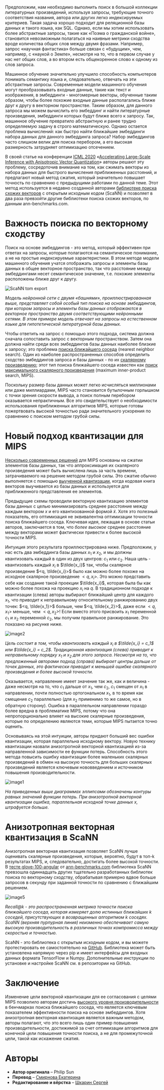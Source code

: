 Предположим, нам необходимо выполнить поиск в большой коллекции литературных произведений, используя запросы, требующие точного соответствия названия, автора или других легко индексируемых критериев. Такая задача хорошо подходит для реляционной базы данных и такого языка, как SQL. Однако, если мы хотим использовать более абстрактные запросы, такие как «Поэма о гражданской войне», становится невозможным полагаться на наивные метрики сходства вроде количества общих слов между двумя фразами. Например, запрос «научная фантастика» больше связан с «будущим», чем, например, с «наукой о Земле», несмотря на то, что в первом случае у нас нет общих слов, а во втором есть общекоренное слово к одному из слов запроса.

Машинное обучение значительно улучшило способность компьютеров понимать семантику языка и, следовательно, отвечать на эти абстрактные запросы. Современные модели машинного обучения могут преобразовывать входные данные, такие как текст и изображения, в эмбеддинги - многомерные векторы, обученные таким образом, чтобы более похожие входные данные располагались ближе друг к другу в векторном пространстве. Таким образом, для данного запроса мы можем вычислить его эмбеддинг и найти литературные произведения, эмбеддинги которых будут ближе всего к запросу. Так, машинное обучение превратило абстрактную и ранее трудно определяемую задачу в строго математическую. Однако остается проблема вычислений: как быстро найти ближайшие эмбеддинги набора данных для данного эмбеддинга запроса? Набор эмбеддингов часто слишком велик для поиска перебором, а его высокая размерность затрудняет оптимизацию отсечением.

В своей статье на конференции [ICML 2020](https://icml.cc/Conferences/2020) «[Accelerating Large-Scale Inference with Anisotropic Vector Quantization](https://arxiv.org/abs/1908.10396)» авторы решают эту проблему, сосредоточив внимание на том, как сжимать векторы из набора данных для быстрого вычисления приближенных расстояний, и предлагают новый метод сжатия, который значительно повышает точность по сравнению с предыдущими работами по данной теме. Этот метод используется в недавно созданной авторами [библиотеке поиска схожих векторов](https://github.com/google-research/google-research/tree/master/scann) с открытым исходным кодом (ScaNN) и позволяет в два раза превзойти другие библиотеки поиска схожих векторов, по данным ann-benchmarks.com.

# Важность поиска по векторному сходству

Поиск на основе эмбеддингов - это метод, который эффективен при ответах на запросы, которые полагаются на семантическое понимание, а не на простые индексируемые характеристики. В этом методе модели машинного обучения учатся отображать запросы и элементы базы данных в общее векторное пространство, так что расстояние между эмбеддингами несет семантическое значение, т.е. похожие элементы расположены ближе друг к другу.

![ScaNN tom export](https://habrastorage.org/webt/d2/a2/ai/d2a2ais-qhfq3aq-ibv6wg5vfos.gif)

*Модель нейронной сети с двумя «башнями», проиллюстрированная выше, представляет собой особый тип поиска на основе эмбеддингов, при котором запросы и элементы базы данных отображаются в векторное пространство двумя соответствующими нейронными сетями. В этом примере модель отвечает на запросы на естественном языке для гипотетической литературной базы данных.*

Чтобы ответить на запрос с помощью этого подхода, система должна сначала сопоставить запрос с векторным пространством. Затем она должна найти среди всех эмбеддингов базы данных наиболее близкие к запросу; это проблема [поиска ближайшего соседа](https://en.wikipedia.org/wiki/Nearest_neighbor_search) (nearest neighbor search). Один из наиболее распространенных способов определить сходство эмбеддингов запроса и базы данных - по их [скалярному произведению](https://en.wikipedia.org/wiki/Dot_product); этот тип поиска ближайшего соседа известен как [поиск максимального скалярного произведения](https://papers.nips.cc/paper/5329-asymmetric-lsh-alsh-for-sublinear-time-maximum-inner-product-search-mips.pdf) (maximum inner-product search, MIPS).

Поскольку размер базы данных может легко исчисляться миллионами или даже миллиардами, MIPS часто становится бутылочным горлышком с точки зрения скорости вывода, а поиск полным перебором оказывается непрактичным. Все это свидетельствует о необходимости использования приближенных алгоритмов MIPS, которые готовы пожертвовать высокой точностью ради значительного ускорения по сравнению с поиском методом грубой силы.

# Новый подход квантизации для MIPS

[Несколько современных решений](https://github.com/erikbern/ann-benchmarks#evaluated) для MIPS основаны на сжатии элементов базы данных, так что аппроксимация их скалярного произведения может быть вычислена лишь за часть времени, затрачиваемого на решение методом грубой силы. Это сжатие обычно выполняется с помощью [выученной квантизации](https://en.wikipedia.org/wiki/Vector_quantization), когда кодовая книга векторов выучивается из базы данных и используется для приближенного представления ее элементов.

Предыдущие схемы проводили векторную квантизацию элементов базы данных с целью минимизировать среднее расстояние между каждым вектором $x$ и его квантизованной формой $\tilde{x}$. Хотя это полезный показатель, его оптимизация не эквивалентна оптимизации точности поиска ближайшего соседа. Ключевая идея, лежащая в основе статьи авторов, заключается в том, что *более высокое* среднее расстояние между векторами может фактически привести к более высокой точности MIPS.

Интуиция этого результата проиллюстрирована ниже. Предположим, у нас есть два эмбеддинга базы данных $x_1$ и $x_2$, и мы должны квантизовать каждый в один из двух центров: $с_1$ или $с_2$. Наша цель - квантизовать каждый $x_i$ в $\tilde{x_i}$ так, чтобы скалярное произведение $<q, \tilde{x_i}>$ было как можно более похоже на исходное скалярное произведение $<q, x_i>$. Это можно представить себе как создание такой проекции $\tilde{x_i}$, которая была бы как можно более похожа на проекцию $x_i$ на $q$. В традиционном подходе к квантизации (слева) авторы выбирают ближайший центр для каждого $x_1$, что приводит к неправильному относительному ранжированию двух точек: $<q, \tilde{x_1}>$ больше, чем $<q, \tilde{x_2}>$, даже если $<q, x_1>$ меньше, чем $<q, x_2>$! Если вместо этого присвоить $x_1$ переменной $c_1$ и $x_2$ переменной $c_2$, мы получим правильное ранжирование. Это показано на рисунке ниже.

![image2](https://habrastorage.org/webt/q-/8n/50/q-8n506nspluoxkrv-amrxmfe3w.png)

*Цель состоит в том, чтобы квантизовать каждый $x_i$ в $\tilde{x_i} = c_1$ или $\tilde{x_i} = c_2$. Традиционная квантизация (слева) приводит к неправильному порядку $x_1$ и $x_2$ для этого запроса. Несмотря на то, что предложенный авторами подход (справа) выбирает центры дальше от точек данных, это фактически приводит к меньшей ошибке скалярного произведения и более высокой точности.*

Оказывается, направление имеет значение так же, как и величина - даже несмотря на то, что $c_1$ дальше от $x_1$, чем $c_2$, $c_1$ смещен от $x_1$ в направлении, почти полностью ортогональном $x_1$, в то время как смещение $c_2$ параллельно (для $x_2$ применимо то же самое, но в обратную сторону). Ошибка в параллельном направлении гораздо более вредна в проблематике MIPS, потому что она непропорционально влияет на высокие скалярные произведения, которые по определению являются теми, которые MIPS пытается точно оценить.

Основываясь на этой интуиции, авторы придают больший вес ошибки квантизации, которая параллельна исходному вектору. Новую технику квантизации назвали анизотропной векторной квантизацией из-за направленной зависимости ее функции потерь. Способность этого метода повысить ошибку квантизации более маленьких скалярных произведений в обмен на высокую точность для больших скалярных произведений является ключевым нововведением и источником повышения производительности.

![image1](https://habrastorage.org/webt/qz/ku/hb/qzkuhb8tgshdlffo-d-lpt2brku.png)

*На приведенных выше диаграммах эллипсами обозначены контуры равных значений функции потерь. При анизотропной векторной квантизации ошибка, параллельная исходной точке данных $x$, штрафуется больше.*

# Анизотропная векторная квантизация в ScaNN

Анизотропная векторная квантизация позволяет ScaNN лучше оценивать скалярные произведения, которые, вероятно, будут в топ-k результатах MIPS, и, следовательно, достигать более высокой точности. В [тесте glove-100-angular](http://ann-benchmarks.com/glove-100-angular_10_angular.html) от [ann-benchmarks.com](http://ann-benchmarks.com/) библиотека ScaNN превзошла одиннадцать других тщательно разработанных библиотек поиска по векторному сходству, обрабатывая примерно вдвое больше запросов в секунду при заданной точности по сравнению с ближайшим решением.

![image5](https://habrastorage.org/webt/kx/ap/7x/kxap7xfq3bidqpc7pjuq5o3l3ds.png)

*Recall@k - это распространенная метрика точности поиска ближайшего соседа, которая измеряет долю истинных ближайших k соседей, присутствующих в возвращенных алгоритмом k соседях. ScaNN (верхняя пурпурная линия) неизменно обеспечивает самую высокую производительность в различных точках компромисса между скоростью и точностью.*

ScaNN - это библиотека с открытым исходным кодом, и вы можете протестировать ее самостоятельно на [GitHub](https://github.com/google-research/google-research/tree/master/scann). Библиотека может быть установлена напрямую через pip и имеет интерфейсы для входных данных формата TensorFlow и Numpy. Дополнительные инструкции по установке и настройке ScaNN см. в репозитории на GitHub.

# Заключение

Изменение цели векторной квантизации для ее согласования с целями MIPS позволило авторам достичь [высокого уровня производительности](http://ann-benchmarks.com/) в бенчмарках поиска ближайшего соседа, что является ключевым показателем эффективности поиска на основе эмбеддингов. Хотя анизотропная векторная квантизация является важным методом, авторы полагают, что это всего лишь один пример повышения производительности, достижимой за счет оптимизации алгоритмов для конечной цели повышения точности поиска, а не для промежуточной цели, такой как искажение сжатия.

# Авторы

* **Автор оригинала** – Philip Sun
* **Перевод** – [Смирнова Екатерина](https://habr.com/ru/users/smekur/)
* **Редактирование и вёрстка** – [Шкарин Сергей](https://habr.com/ru/users/kouki_rus/)